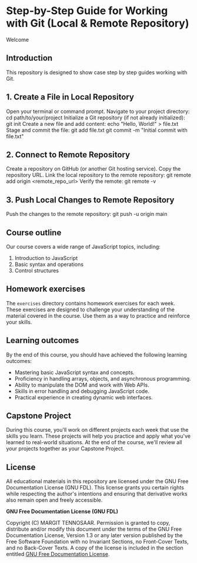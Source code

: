 # Step-by-Step Guide for Working with Git (Local & Remote Repository)
Welcome 

## Introduction
This repository is designed to show case step by step guides working with Git. 

## 1. Create a File in Local Repository
Open your terminal or command prompt.
Navigate to your project directory: cd path/to/your/project
Initialize a Git repository (if not already initialized): git init
Create a new file and add content: echo "Hello, World!" > file.txt
Stage and commit the file: git add file.txt
git commit -m "Initial commit with file.txt"

## 2. Connect to Remote Repository
Create a repository on GitHub (or another Git hosting service).
Copy the repository URL.
Link the local repository to the remote repository: 
git remote add origin <remote_repo_url>
Verify the remote: git remote -v

## 3. Push Local Changes to Remote Repository
Push the changes to the remote repository: 
git push -u origin main
 


## Course outline

Our course covers a wide range of JavaScript topics, including:

1. Introduction to JavaScript
2. Basic syntax and operations
3. Control structures


## Homework exercises

The `exercises` directory contains homework exercises for each week. These exercises are designed to challenge your understanding of the material covered in the course. Use them as a way to practice and reinforce your skills.

## Learning outcomes

By the end of this course, you should have achieved the following learning outcomes:

- Mastering basic JavaScript syntax and concepts.
- Proficiency in handling arrays, objects, and asynchronous programming.
- Ability to manipulate the DOM and work with Web APIs.
- Skills in error handling and debugging JavaScript code.
- Practical experience in creating dynamic web interfaces.

## Capstone Project

During this course, you'll work on different projects each week that use the skills you learn. These projects will help you practice and apply what you've learned to real-world situations. At the end of the course, we'll review all your projects together as your Capstone Project.

## License

All educational materials in this repository are licensed under the GNU Free Documentation License (GNU FDL). This license grants you certain rights while respecting the author's intentions and ensuring that derivative works also remain open and freely accessible.

**GNU Free Documentation License (GNU FDL)**

Copyright (C) MARGIT TENNOSAAR.
Permission is granted to copy, distribute and/or modify this document under the terms of the GNU Free Documentation License, Version 1.3 or any later version published by the Free Software Foundation with no Invariant Sections, no Front-Cover Texts, and no Back-Cover Texts. A copy of the license is included in the section entitled [GNU Free Documentation License](https://www.gnu.org/licenses/fdl-1.3.txt).